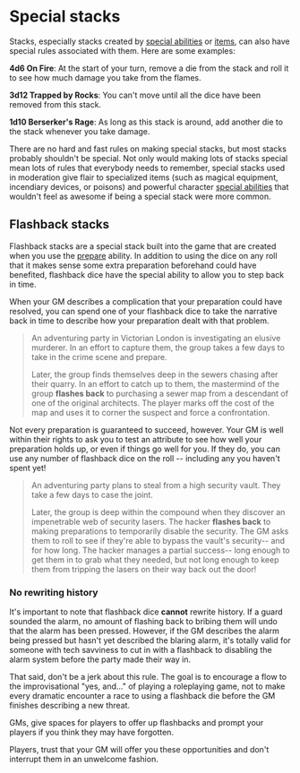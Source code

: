 # Special stacks

Stacks, especially stacks created by [special abilities](../character/special_abilities.md) or [items](../character/equipment.md), can also have special rules associated with them. Here are some examples:

**4d6 On Fire**: At the start of your turn, remove a die from the stack and roll it to see how much damage you take from the flames.

**3d12 Trapped by Rocks**: You can't move until all the dice have been removed from this stack.

**1d10 Berserker's Rage**: As long as this stack is around, add another die to the stack whenever you take damage.

There are no hard and fast rules on making special stacks, but most stacks probably shouldn't be special. Not only would making lots of stacks special mean lots of rules that everybody needs to remember, special stacks used in moderation give flair to specialized items (such as magical equipment, incendiary devices, or poisons) and powerful character [special abilities](../character/special_abilities.md) that wouldn't feel as awesome if being a special stack were more common.

## Flashback stacks

Flashback stacks are a special stack built into the game that are created when you use the [prepare](../gameplay/basic_abilities.md#prepare) ability. In addition to using the dice on any roll that it makes sense some extra preparation beforehand could have benefited, flashback dice have the special ability to allow you to step back in time.

When your GM describes a complication that your preparation could have resolved, you can spend one of your flashback dice to take the narrative back in time to describe how your preparation dealt with that problem.

>   An adventuring party in Victorian London is investigating an elusive murderer. In an effort to capture them, the group takes a few days to take in the crime scene and prepare.
>
>   Later, the group finds themselves deep in the sewers chasing after their quarry. In an effort to catch up to them, the mastermind of the group **flashes back** to purchasing a sewer map from a descendant of one of the original architects. The player marks off the cost of the map and uses it to corner the suspect and force a confrontation.

Not every preparation is guaranteed to succeed, however. Your GM is well within their rights to ask you to test an attribute to see how well your preparation holds up, or even if things go well for you. If they do, you can use any number of flashback dice on the roll -- including any you haven't spent yet!

>   An adventuring party plans to steal from a high security vault. They take a few days to case the joint.
>
>   Later, the group is deep within the compound when they discover an impenetrable web of security lasers. The hacker **flashes back** to making preparations to temporarily disable the security. The GM asks them to roll to see if they're able to bypass the vault's security-- and for how long. The hacker manages a partial success-- long enough to get them in to grab what they needed, but not long enough to keep them from tripping the lasers on their way back out the door!

### No rewriting history

It's important to note that flashback dice **cannot** rewrite history. If a guard sounded the alarm, no amount of flashing back to bribing them will undo that the alarm has been pressed. However, if the GM describes the alarm being pressed but hasn't yet described the blaring alarm, it's totally valid for someone with tech savviness to cut in with a flashback to disabling the alarm system before the party made their way in.

That said, don't be a jerk about this rule. The goal is to encourage a flow to the improvisational "yes, and..." of playing a roleplaying game, not to make every dramatic encounter a race to using a flashback die before the GM finishes describing a new threat. 

GMs, give spaces for players to offer up flashbacks and prompt your players if you think they may have forgotten.

Players, trust that your GM will offer you these opportunities and don't interrupt them in an unwelcome fashion.